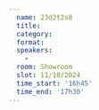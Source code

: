 ```yaml
---
  name: 23d2t2s8
  title: 
  category: 
  format: 
  speakers: 
    - 
  room: Showroom
  slot: 11/10/2024
  time_start: '16h45'
  time_end: '17h30'
---
```

